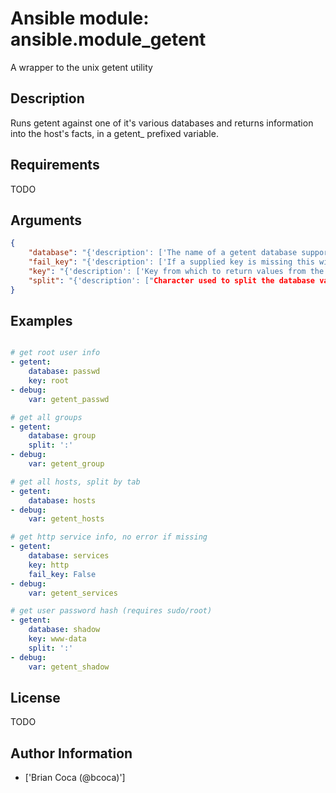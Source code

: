 # Ansible module: ansible.module_getent


A wrapper to the unix getent utility

## Description

Runs getent against one of it's various databases and returns information into the host's facts, in a getent_<database> prefixed variable.

## Requirements

TODO

## Arguments

``` json
{
    "database": "{'description': ['The name of a getent database supported by the target system (passwd, group, hosts, etc).'], 'required': True}",
    "fail_key": "{'description': ['If a supplied key is missing this will make the task fail if C(yes).'], 'type': 'bool', 'default': True}",
    "key": "{'description': ['Key from which to return values from the specified database, otherwise the full contents are returned.'], 'default': ''}",
    "split": "{'description': ["Character used to split the database values into lists/arrays such as ':' or '\t', otherwise  it will try to pick one depending on the database."]}",
}
```

## Examples


``` yaml

# get root user info
- getent:
    database: passwd
    key: root
- debug:
    var: getent_passwd

# get all groups
- getent:
    database: group
    split: ':'
- debug:
    var: getent_group

# get all hosts, split by tab
- getent:
    database: hosts
- debug:
    var: getent_hosts

# get http service info, no error if missing
- getent:
    database: services
    key: http
    fail_key: False
- debug:
    var: getent_services

# get user password hash (requires sudo/root)
- getent:
    database: shadow
    key: www-data
    split: ':'
- debug:
    var: getent_shadow


```

## License

TODO

## Author Information
  - ['Brian Coca (@bcoca)']
